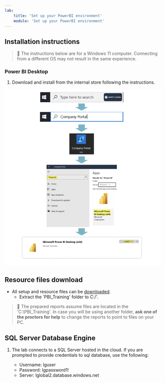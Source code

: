 ```yaml
---
lab:
    title: 'Set up your PowerBI environment'
    module: 'Set up your PowerBI environment'
---
```




## Installation instructions

> &#128221; The instructions below are for a Windows 11 computer. Connecting from a different OS may not result in the same experience.

### Power BI Desktop

1. Download and install from the internal store following the instructions. 

![img](../Image/00_01.png)

## Resource files download

- All setup and resource files can be [downloaded](https://nephossi.github.io/LGPowerBI/AllFilesDownload.zip).
  - Extract the 'PBI_Training' folder to C:/'.

> &#128221; The prepared reports assume files are located in the 'C:\PBI_Training'. In case you will be using another folder, **ask one of the proctors for help** to change the reports to point to files on your PC.



## SQL Server Database Engine

1. The lab connects to a SQL Server hosted in the cloud. If you are prompted to provide credentials to sql database, use the following:

    - Username: lguser
    - Password: lgpassword1!
    - Server: lglobal2.database.windows.net


